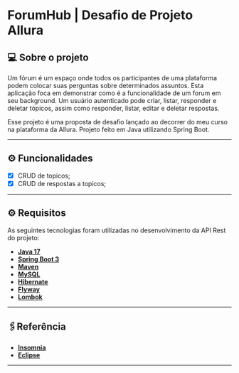 # ForumHub | Desafio de Projeto Allura

## 💻 Sobre o projeto

Um fórum é um espaço onde todos os participantes de uma plataforma podem colocar suas perguntas sobre determinados assuntos. Esta aplicação foca em demonstrar como é a funcionalidade de um forum em seu background. Um usuário autenticado pode criar, listar, responder e deletar tópicos, assim como responder, listar, editar e deletar respostas.

Esse projeto é uma proposta de desafio lançado ao decorrer do meu curso na plataforma da Allura.
Projeto feito em Java utilizando Spring Boot.

---

## ⚙️ Funcionalidades

- [x] CRUD de topicos;
- [x] CRUD de respostas a topicos;

---

## ⚙ Requisitos

As seguintes tecnologias foram utilizadas no desenvolvimento da API Rest do projeto:

- **[Java 17](https://www.oracle.com/java)**
- **[Spring Boot 3](https://spring.io/projects/spring-boot)**
- **[Maven](https://maven.apache.org)**
- **[MySQL](https://www.mysql.com)**
- **[Hibernate](https://hibernate.org)**
- **[Flyway](https://flywaydb.org)**
- **[Lombok](https://projectlombok.org)**

---

## 🖇Referência

 - **[Insomnia](https://insomnia.rest/download)**
 - **[Eclipse](https://www.eclipse.org/downloads/)**
 
 ---
